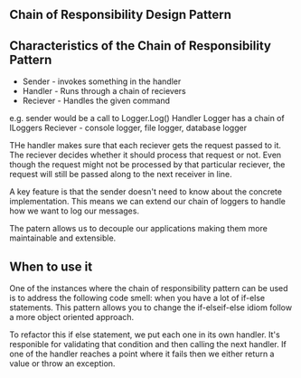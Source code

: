 ## Chain of Responsibility Design Pattern

## Characteristics of the Chain of Responsibility Pattern

- Sender - invokes something in the handler
- Handler - Runs through a chain of recievers
- Reciever - Handles the given command

e.g.
sender would be a call to Logger.Log()
Handler Logger has a chain of ILoggers 
Reciever - console logger, file logger, database logger

THe handler makes sure that each reciever gets the request passed to it.
The reciever decides whether it should process that request or not.
Even though the request might not be processed by that particular reciever,
the request will still be passed along to the next receiver in line.

A key feature is that the sender doesn't need to know about the concrete implementation.
This means we can extend our chain of loggers to handle how we want to log our messages.

The patern allows us to decouple our applications making them more maintainable and extensible.


## When to use it
One of the instances where the chain of responsibility pattern can be used is to address the following code smell: when you have a lot of if-else statements.
This pattern allows you to change the if-elseif-else idiom follow a more object oriented approach.

To refactor this if else statement, we put each one in its own handler. 
It's responible for validating that condition and then calling the next handler.
If one of the handler reaches a point where it fails then we either return a value or throw an exception.
